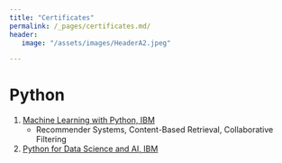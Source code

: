```yaml
---
title: "Certificates"
permalink: /_pages/certificates.md/
header:
   image: "/assets/images/HeaderA2.jpeg"

---
```


# Python
1. [Machine Learning with Python, IBM](https://www.coursera.org/account/accomplishments/verify/F9W3EW2EVM4H "Machine Learning with Python, IBM")
   - Recommender Systems, Content-Based Retrieval, Collaborative Filtering
2. [Python for Data Science and AI, IBM](https://www.coursera.org/account/accomplishments/verify/N3WGRJN55JM9 "Python for Data Science and AI, IBM")
